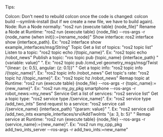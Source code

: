 Tips:

Colcon:
Don't need to rebuild colcon once the code is changed: colcon build --symlink-install (but if we create a new file, we have to build again).
Node:
Run a Node normally: "ros2 run {execute table} {node_file}"
Rename a Node at Runtime: "ros2 run {execute table} {node_file} --ros-args -r {node_name (when init)}:={rename_node}"
Show interface:
ros2 interface show {interface_path}. Ex: "ros2 interface show example_interfaces/msg/String"
Topic
Get a list of topics: "ros2 topic list"
Listen to a topic: "ros2 topic echo /{topic_name}". Ex: "ros2 topic echo /robot_news"
Publish a topic: "ros topic pub {topic_name} {interface_path} "{variable: value}" ". Ex: "ros2 topic pub /cmd_vel geometry_msgs/msg/Twist "{linear: {x: 0.5}, angular: {z: 0.1}}" "
Get a topic info: "ros2 topic info /{topic_name}". Ex: "ros2 topic info /robot_news"
Get topic's rate: "ros2 topic hz /{topic_name}". Ex: "ros2 topic hz /robot_news"
Remap topic at Runtime: "ros2 run {execute table} {node_file} --ros-args -r {topic_name}:={new_name}". Ex: "ros2 run my_py_pkg smartphone --ros-args -r robot_news:=my_news"
Service
Get a list of services: "ros2 service list"
Get a topic type: "ros2 service type /{service_name}". Ex: "ros2 service type /add_two_ints"
Send request to a service: "ros2 service call /{service_name} {interface_path} "{param: value}" ". Ex: "ros2 service call /add_two_ints example_interfaces/srv/AddTwoInts "{a: 3, b: 5}" "
Remap service at Runtime: "ros2 run {execute table} {node_file} --ros-args -r {service_name}:={new_name}". Ex: "ros2 run my_cpp_pkg add_two_ints_server --ros-args -r add_two_ints:=new_name"
